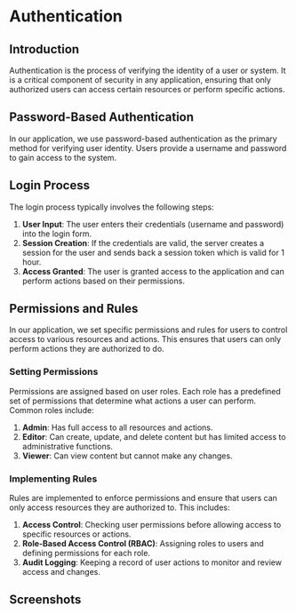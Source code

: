 # Authentication

## Introduction

Authentication is the process of verifying the identity of a user or system. It is a critical component of security in any application, ensuring that only authorized users can access certain resources or perform specific actions.

## Password-Based Authentication

In our application, we use password-based authentication as the primary method for verifying user identity. Users provide a username and password to gain access to the system.

## Login Process

The login process typically involves the following steps:

1. **User Input**: The user enters their credentials (username and password) into the login form.
2. **Session Creation**: If the credentials are valid, the server creates a session for the user and sends back a session token which is valid for 1 hour.
3. **Access Granted**: The user is granted access to the application and can perform actions based on their permissions.


## Permissions and Rules

In our application, we set specific permissions and rules for users to control access to various resources and actions. This ensures that users can only perform actions they are authorized to do.

### Setting Permissions

Permissions are assigned based on user roles. Each role has a predefined set of permissions that determine what actions a user can perform. Common roles include:

1. **Admin**: Has full access to all resources and actions.
2. **Editor**: Can create, update, and delete content but has limited access to administrative functions.
3. **Viewer**: Can view content but cannot make any changes.

### Implementing Rules

Rules are implemented to enforce permissions and ensure that users can only access resources they are authorized to. This includes:

1. **Access Control**: Checking user permissions before allowing access to specific resources or actions.
2. **Role-Based Access Control (RBAC)**: Assigning roles to users and defining permissions for each role.
3. **Audit Logging**: Keeping a record of user actions to monitor and review access and changes.


## Screenshots

